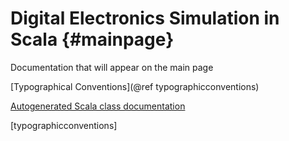 Digital Electronics Simulation in Scala          {#mainpage}
======================================

Documentation that will appear on the main page

[Typographical Conventions](@ref typographicconventions)

[Autogenerated Scala class documentation](../../scala/index.html "Scala doc")

[typographicconventions]
